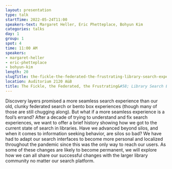 ```yaml
---
layout: presentation
type: talk 
startTime: 2022-05-24T11:00
speakers-text: Margaret Heller, Eric Phetteplace, Bohyun Kim
categories: talks
day: 1
group: 1
spot: 4
time: 11:00 AM
speakers:
- margaret-heller
- eric-phetteplace
- bohyun-kim
length: 20
slugTitle: the-fickle-the-federated-the-frustrating-library-search-experiences
location: Auditorium 2120 A&B
title: The Fickle, the Federated, the Frustrating&#58; Library Search Experiences
---
```

Discovery layers promised a more seamless search experience than our old, clunky federated search or bento box experiences (though many of those are still chugging along). But what if a more seamless experience is a fool’s errand? After a decade of trying to understand and fix search experiences, we want to offer a brief history showing how we got to the current state of search in libraries. Have we advanced beyond silos, and when it comes to information seeking behavior, are silos so bad? We have had to adapt our search interfaces to become more personal and localized throughout the pandemic since this was the only way to reach our users. As some of these changes are likely to become permanent, we will explore how we can all share our successful changes with the larger library community no matter our search platform. 